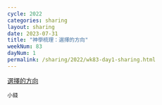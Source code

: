 ```yaml
---
cycle: 2022
categories: sharing
layout: sharing
date: 2023-07-31
title: "神學梳理：選擇的方向"
weekNum: 83
dayNum: 1
permalink: /sharing/2022/wk83-day1-sharing.html
---
```


[選擇的方向](https://eccseattle.github.io/media/sharing/2022/wk083/2023-07-31-bin.m4a)

`小錢`
